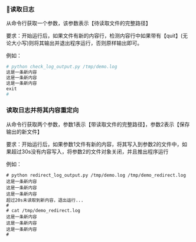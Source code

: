 ### 读取日志

从命令行获取一个参数，该参数表示【待读取文件的完整路径】

要求：开始运行后，如果文件有新的内容行，检测内容行中如果带有【quit】(无论大小写)则将其输出并退出程序运行，否则原样输出即可。

例如：
``` python
# python check_log_output.py /tmp/demo.log
这是一条新内容
这是一条新内容
这是一条新内容
exit
#
```

### 读取日志并将其内容重定向

从命令行获取两个参数，参数1表示【带读取文件的完整路径】，参数2表示【保存输出的新文件】

要求：开始运行后，如果参数1文件有新的内容，将其写入到参数2的文件中，如果超过30s没有内容写入，将参数2的文件对象关闭，并且推出程序运行

例如：
```
# python redirect_log_output.py /tmp/demo.log /tmp/demo_redirect.log
这是一条新内容
这是一条新内容
这是一条新内容
超过20s未读取到新内容，退出运行...
#
# cat /tmp/demo_redirect.log
这是一条新内容
这是一条新内容
这是一条新内容
#
```